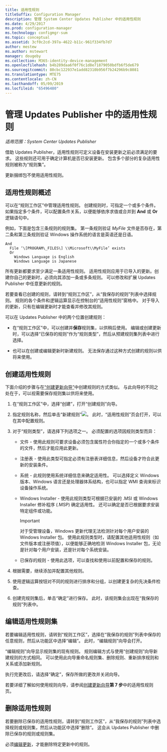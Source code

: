 ```yaml
---
title: 适用性规则
titleSuffix: Configuration Manager
description: 管理 System Center Updates Publisher 中的适用性规则
ms.date: 4/29/2017
ms.prod: configuration-manager
ms.technology: configmgr-sum
ms.topic: conceptual
ms.assetid: 3cf0c2cd-397a-4622-b11c-961f334fb7d7
author: mestew
ms.author: mstewart
manager: dougeby
ms.collection: M365-identity-device-management
ms.openlocfilehash: b4b289daa6f0f76c1d8e71879050bdfb6f5de679
ms.sourcegitcommit: 80cbc122937e1add82310b956f7b24296b9c8081
ms.translationtype: MTE75
ms.contentlocale: zh-CN
ms.lasthandoff: 05/09/2019
ms.locfileid: "65496480"
---
```

# <a name="manage-applicability-rules-in-updates-publisher"></a>管理 Updates Publisher 中的适用性规则

*适用范围：System Center Updates Publisher*

借助 Updates Publisher，适用性规则可定义设备在安装更新之前必须满足的要求。 这些规则还可用于确定计算机是否已安装更新。 包含多个部分的复杂适用性规则被称为“规则集”。

更新捆绑包不使用适用性规则。

## <a name="overview-of-applicability-rules"></a>适用性规则概述
可以在“规则工作区”中管理适用性规则。 创建规则时，可指定一个或多个条件。 如果指定多个条件，可以配置条件关系，以便能够依序求值或合并到 **And** 或 **Or** 逻辑语句中。

例如，下面是包含三条规则的规则集。 第一条规则验证 *MyFile* 文件是否存在，第二条和第三条规则验证 Windows 操作系统的语言是英语还是日语。

    And  
      File ‘\[PROGRAM\_FILES\] \\Microsoft\\MyFile’ exists  
      Or  
        Windows Language is English   
        Windows Language is Japanese

所有更新都要求至少满足一条适用性规则。 适用性规则应用于已导入的更新。创建你自己的更新时，必须向其添加一条或多条规则。 可以修改和扩展 Updates Publisher 中任意更新的规则。

若要查看已创建的规则，请转到“规则工作区”，从“我保存的规则”列表中选择规则。 规则的各个条件和逻辑运算显示在控制台的“适用性规则”窗格中。 对于导入的更新，只有在编辑更新时才能查看并修改其规则。

可以在 Updates Publisher 中的两个位置创建规则：

-   在“规则工作区”中，可以创建并**保存**规则集，以供稍后使用。 编辑或创建更新时，可以选择“已保存的规则”作为“规则类型”，然后从预建规则集列表中进行选择。

-   也可以在创建或编辑更新时新建规则。 无法保存通过这种方式创建的规则以供将来使用。

## <a name="create-applicability-rule"></a>创建适用性规则
下面介绍的步骤与在[“创建更新向导”](/sccm/sum/tools/create-updates-with-updates-publisher#the-create-update-wizard)中创建规则的方式类似。 与此向导的不同之处在于，可以视需要保存规则集以供将来使用。

1. 在“规则工作区”中，选择“创建”，打开“创建规则”向导。

2. 指定规则名称，然后单击“新建规则”![](media/newrule.png)。 此时，“适用性规则”页会打开，可以在其中配置规则。

3. 对于“规则类型”，请选择下列选项之一。 必须配置的选项因规则类型而异：

   - 文件 - 使用此规则可要求设备必须包含属性符合你指定的一个或多个条件的文件，然后才能应用此更新。

   - 注册表 - 使用此类型可指定必须有注册表详细信息，然后设备才符合此更新的安装条件。

   - 系统 - 此规则使用系统详细信息来确定适用性。 可以选择定义 Windows 版本、Windows 语言还是处理器体系结构，也可以指定 WMI 查询来标识设备操作系统。

   - Windows Installer - 使用此规则类型可根据已安装的 .MSI 或 Windows Installer 修补程序 (.MSP) 确定适用性。 还可以确定是否已根据要求安装特定组件或功能。

     > [!IMPORTANT]   
     > 对于受管理设备，Windows 更新代理无法检测针对每个用户安装的 Windows Installer 包。 使用此规则类型时，请配置其他适用性规则（如文件版本或注册项值），以便能够正确地检测 Windows Installer 包，无论是针对每个用户安装，还是针对每个系统安装。

   - 已保存的规则 - 使用此选项，可以查找和使用以前配置和保存的规则。

4. 根据需要，继续添加并配置其他规则。

5. 使用逻辑运算按钮对不同的规则进行排序和分组，以创建更复杂的先决条件检查。

6. 创建完规则集后，单击“确定”进行保存。 此时，该规则集会出现在“我保存的规则”列表中。

## <a name="edit-applicability-rule-sets"></a>编辑适用性规则集
若要编辑适用性规则，请转到“规则工作区”，选择在“我保存的规则”列表中保存的任意规则，然后从功能区中选择“编辑”。 此时，“编辑规则”向导会打开。

“编辑规则”向导显示规则集的现有规则。 规则编辑方式与使用“创建规则”向导新建规则的方式相同。 可以使用此向导重命名规则集、删除规则、重新排序规则和关系或添加新规则。

执行完更改后，请选择“确定”，保存所做的更改并关闭向导。

若要详细了解如何使用规则向导，请参阅[创建更新向导](/sccm/sum/tools/create-updates-with-updates-publisher#the-create-update-wizard)**第 7 步**中的适用性规则页。

## <a name="delete-applicability-rules"></a>删除适用性规则
若要删除已保存的适用性规则，请转到“规则工作区”，从“我保存的规则”列表中选择规则或规则集，然后从功能区中选择“删除”。 这会从 Updates Publisher 中删除已保存的规则或规则集。

必须[编辑更新](/sccm/sum/tools/manage-updates-with-updates-publisher#edit-updates-and-bundles)，才能删除特定更新中的规则。
